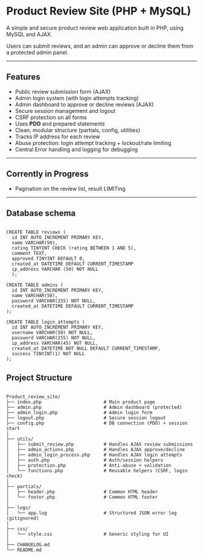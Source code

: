 # Product Review Site (PHP + MySQL)

A simple and secure product review web application built in PHP, using MySQL and AJAX.

Users can submit reviews, and an admin can approve or decline them from a protected admin panel.

---

## Features

- Public review submission form (AJAX)
- Admin login system (with login attempts tracking)
- Admin dashboard to approve or decline reviews (AJAX)
- Secure session management and logout
- CSRF protection on all forms
- Uses **PDO** and prepared statements
- Clean, modular structure (partials, config, utilities)
- Tracks IP address for each review
- Abuse protection: login attempt tracking + lockout/rate limiting
- Central Error handling and logging for debugging

---

## Corrently in Progress

- Pagination on the review list, result LIMITing

---

## Database schema

```

CREATE TABLE reviews (
  id INT AUTO_INCREMENT PRIMARY KEY,
  name VARCHAR(50),
  rating TINYINT CHECK (rating BETWEEN 1 AND 5),
  comment TEXT,
  approved TINYINT DEFAULT 0,
  created_at DATETIME DEFAULT CURRENT_TIMESTAMP
  ip_address VARCHAR (50) NOT NULL
  );

CREATE TABLE admins (
  id INT AUTO_INCREMENT PRIMARY KEY,  
  name VARCHAR(50),
  password VARCHAR(255) NOT NULL,
  created_at DATETIME DEFAULT CURRENT_TIMESTAMP
);

CREATE TABLE login_attempts (
  id INT AUTO_INCREMENT PRIMARY KEY,
  username VARCHAR(50) NOT NULL,
  password VARCHAR(255) NOT NULL,
  ip_address VARCHAR(45) NOT NULL,
  created_at DATETIME NOT NULL DEFAULT CURRENT_TIMESTAMP,
  success TINYINT(1) NOT NULL
);

```

## Project Structure

```

Product_review_site/
├── index.php                       # Main product page
├── admin.php                       # Admin dashboard (protected)
├── admin_login.php                 # Admin login form
├── logout.php                      # Secure session logout
├── config.php                      # DB connection (PDO) + session start
│
├── utils/
│   ├── submit_review.php           # Handles AJAX review submissions
│   ├── admin_actions.php           # Handles AJAX approve/decline
│   ├── admin_login_process.php     # Handles AJAX login attempts
│   ├── auth.php                    # Auth/session helpers
│   ├── protection.php              # Anti-abuse + validation
│   └── functions.php               # Reusable helpers (CSRF, login check)
│
├── partials/
│   ├── header.php                  # Common HTML header
│   └── footer.php                  # Common HTML footer
│   
├── logs/
│   └── app.log                     # Structured JSON error log (gitignored)
│
├── css/
│   └── style.css                   # Generic styling for UI
│
├── CHANGELOG.md
└── README.md

```
